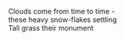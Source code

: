 Clouds come from time to time -    
these heavy snow-flakes settling    
Tall grass their monument    

